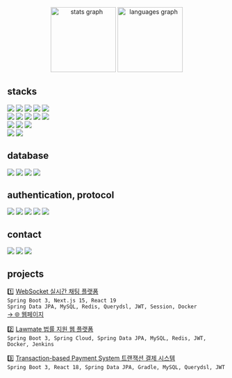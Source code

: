 <div align="center">
  <picture>
    <source srcset="https://github-readme-stats.vercel.app/api?username=iuhapark&hide_title=false&hide_rank=false&show_icons=true&count_private=true&disable_animations=false&theme=dracula&locale=en&hide_border=false&order=1" media="(prefers-color-scheme: dark)" height="150">
    <img src="https://github-readme-stats.vercel.app/api?username=iuhapark&hide_title=false&hide_rank=false&show_icons=true&include_all_commits=true&count_private=true&disable_animations=false&theme=buefy&locale=en&hide_border=false&order=1" height="150" alt="stats graph">
  </picture>

  <picture>
    <source srcset="https://github-readme-stats.vercel.app/api/top-langs?username=iuhapark&locale=en&hide_title=false&layout=compact&card_width=320&langs_count=5&theme=dracula&hide_border=false&order=2" media="(prefers-color-scheme: dark)">
    <img src="https://github-readme-stats.vercel.app/api/top-langs?username=iuhapark&locale=en&hide_title=false&layout=compact&card_width=320&langs_count=5&theme=buefy&hide_border=false&order=2" height="150" alt="languages graph">
  </picture>
</div>


## stacks
<div>
  <img src="https://img.shields.io/badge/Java-007396?style=flat-square&logo=Java&logoColor=white">
  <img src="https://img.shields.io/badge/Spring Boot-6DB33F?style=flat-square&logo=Spring-Boot&logoColor=white">
  <img src="https://img.shields.io/badge/Spring Security-6DB33F?style=flat-square&logo=springsecurity&logoColor=white"/>
  <img src="https://img.shields.io/badge/Spring Cloud-6DB33F?style=flat-square&logo=Spring&logoColor=white"/>
  <img src="https://img.shields.io/badge/Gradle-02303A?style=flat-square&logo=gradle&logoColor=white"/>
  <br />
  <img src="https://img.shields.io/badge/TypeScript-3178C6?style=flat-square&logo=Typescript&logoColor=white"/>
  <img src="https://img.shields.io/badge/Next.js-000000?style=flat-square&logo=nextdotjs&logoColor=white">
  <img src="https://img.shields.io/badge/React-20232A?style=flat-square&logo=React&logoColor=61DAFB">
  <img src="https://img.shields.io/badge/Redux-764ABC?style=flat-square&logo=Redux&logoColor=white"/>
  <img src="https://img.shields.io/badge/Tailwind CSS-06B6D4?style=flat-square&logo=tailwindcss&logoColor=white"/>
  <br />
  <img src="https://img.shields.io/badge/Docker-257bd6?style=flat-square&logo=Docker&logoColor=white">
  <img src="https://img.shields.io/badge/Jenkins-D24939?style=flat-square&logo=Jenkins&logoColor=white">
  <img src="https://img.shields.io/badge/Apache Tomcat-F8DC75?style=flat-square&logo=apachetomcat&logoColor=black"/>
  <br />
  <img src="https://img.shields.io/badge/Linux-FCC624?style=flat-square&logo=Linux&logoColor=black"> 
  <img src="https://img.shields.io/badge/macOS-000000?style=flat-square&logo=Apple&logoColor=white"> 
</div>

## database
<div>
  <img src="https://img.shields.io/badge/MySQL-4479A1?style=flat-square&logo=MySQL&logoColor=white">
  <img src="https://img.shields.io/badge/Redis-%23DD0031.svg?style=flat-square&logo=Redis&logoColor=white">
  <img src="https://img.shields.io/badge/Spring%20Data%20JPA-6DB33F?style=flat-square&logo=Spring&logoColor=white">
  <img src="https://img.shields.io/badge/MyBatis-c2291b?style=flat-square&logo=doubanread&logoColor=white">
</div>

## authentication, protocol
<div>
  <img src="https://img.shields.io/badge/OAuth%202.0-000000?style=flat-square&logo=aircall&logoColor=white">
  <img src="https://img.shields.io/badge/JSON%20Web%20Tokens-c447f6?style=flat-square&logo=jsonwebtokens&logoColor=white">
  <img src="https://img.shields.io/badge/SMTP-005FF9?style=flat-square&logo=maildotru&logoColor=white"/>
  <img src="https://img.shields.io/badge/SseEmitter-06D6A9?style=flat-square&logo=steemit&logoColor=white"/>
  <img src="https://img.shields.io/badge/Web Socket-C93CD7?style=flat-square&logo=socket&logoColor=white"/>
</div>

## contact
<div>
  <a href="https://github.com/iuhapark" target="_blank"><img src="https://img.shields.io/badge/GitHub-181717?style=flat-square&logo=github&logoColor=white" target="_blank"></a>
  <a href="https://iuhapark.github.io/" target="_blank"><img src="https://img.shields.io/badge/Blog-9E95B7?style=flat-square&logo=refinedgithub&logoColor=white" target="_blank"></a>
  <a href = "mailto: juhabahk@gmail.com"><img src="https://img.shields.io/badge/Gmail-D14836?style=flat-square&logo=gmail&logoColor=white" target="_blank"></a>
 </br>

## projects
<div>

1️⃣ <a href="https://github.com/iuhapark/iuha" target="_blank">WebSocket 실시간 채팅 플랫폼</a>
 <br/>
 `Spring Boot 3, Next.js 15, React 19`
 <br/>
 `Spring Data JPA, MySQL, Redis, Querydsl, JWT, Session, Docker`
 <br/>
  <a href="https://www.iuhapark.com" target="_blank"> → 🌐 웹페이지</a>

2️⃣ <a href="https://github.com/iuhapark/lawmate" target="_blank">Lawmate 법률 지원 웹 플랫폼</a>
 <br/>
 `Spring Boot 3, Spring Cloud, Spring Data JPA, MySQL, Redis, JWT, Docker, Jenkins`

3️⃣ <a href="https://github.com/iuhapark/TX" target="_blank">Transaction-based Payment System 트랜잭션 결제 시스템</a>
 <br/>
 `Spring Boot 3, React 18, Spring Data JPA, Gradle, MySQL, Querydsl, JWT`
</div>
